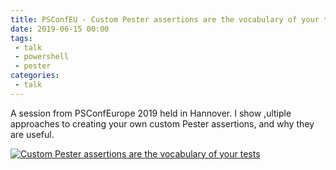 ```yaml
---
title: PSConfEU - Custom Pester assertions are the vocabulary of your tests
date: 2019-06-15 00:00
tags: 
 - talk
 - powershell
 - pester
categories:
 - talk
---
```


A session from PSConfEurope 2019 held in Hannover. I show ,ultiple approaches to creating your own custom Pester assertions, and why they are useful.

<!-- more -->

[![Custom Pester assertions are the vocabulary of your tests](http://img.youtube.com/vi/WYw23cGoKco/0.jpg)](https://www.youtube.com/watch?v=WYw23cGoKco "Custom Pester assertions are the vocabulary of your tests")